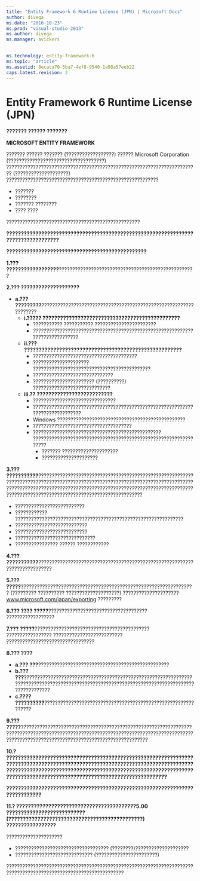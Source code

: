 ```yaml
---
title: "Entity Framework 6 Runtime License (JPN) | Microsoft Docs"
author: divega
ms.date: "2016-10-23"
ms.prod: "visual-studio-2013"
ms.author: divega
ms.manager: avickers
 

ms.technology: entity-framework-6
ms.topic: "article"
ms.assetid: 8ecaca70-5ba7-4ef8-9540-1a98a57eeb22
caps.latest.revision: 3
---
```

# Entity Framework 6 Runtime License (JPN)
**??????? ?????? ???????**

**MICROSOFT ENTITY FRAMEWORK**

??????? ?????? ??????? (??????????????????) ?????? Microsoft Corporation (????????????????????????????????????) ???????????????????????????????????????????????????????????????????????? (????????????????????) ?????????????????????????????????????????????????????????

-   ???????
-   ????????
-   ??????? ????????
-   ???? ????

??????????????????????????????????????????????????

**??????????????????????????????????????????????????????????????????????????????????**

**????????????????????????????????????????????????**

**1.??? ??????????????????**???????????????????????????????????????????????????

**2.??? ????????????????????**

-   **a.??? ?????????**?????????????????????????????????????????????????????????????????
    -   **i.????? ???????????????????????????????????????????????**
        -   ??????????? ??????????? ???????????????????????
        -   *?????????*????????????????????????????????????????????????????????????????????
    -   **ii.??? ??????????????????????????????????????????????????????**
        -   ???????????????????????????????????????
        -   ????????????????????? ????????????????????????????????????????????
        -   ??????????????????????????????
        -   ??????????????????????? (??????????) ?????????????????????????????
    -   **iii.?? ??????????????????????????**
        -   ???????????????????????????????
        -   ??????????????????????????????????????????????????????????????????????????????
        -   Windows ????????????????????????????????????????????????
        -   ?????????????????????????????????????
        -   ???????????????????????????????????????????????? ?????????????????????????????????????????????????????????????????
            -   ??????? ?????????????????????
            -   ?????????????????????

**3.??? ???????????**?????????????????????????????????????????????????????????????????????????????????????????????????????????????????????????????????????????????????????????????????????????????????????????????????????????????????????????????????????????????????????????

-   ??????????????????????????
-   ???????????? ???????????????????????????????????????????????????????????????
-   ???????????????????????????
-   ???????????????????????????
-   ??????????????????????????????
-   ???????????????? ?????? ????????????

**4.??? ???????????**???????????????????????????????????????????????????????????????????????????

**5.??? ?????**????????????????????????????????????????????????????????????????? (????????? ?????????? ????????????????????) ????????????????????? www.microsoft.com/japan/exporting ?????????

**6.??? ???? ?????**????????????????????????????????????? ??????????????????

**7.??? ?????**??????????????????????????????????????????? ????????????????? ?????????????????????????? ?????????????????????????????????

**8.??? ????**

-   **a.??? ???**?????????????????????????????????????????????????
-   **b.??? ???**???????????????????????????????????????????????????????????????????????????????????????????????????????????????????????????????????????????????
-   **c.???? ??????????**??????????????????????????????????????????????????????????????

**9.??? ?????**???????????????????????????????????????????????????????????????????????????????????????????????????????????????????????????????????????????????????????????????????????????????????????????

**10.? ???????????????????????????????????????????????????????????????????????????????????????????????????????????????????????????????????????????????????????????????????????????????????????????????????????????????????????????????????????????????????????**

**????????????????????????????????????????????????????????????????????????????**

**11.? ?????????????????????????????????????????5.00 ??????????????????????????? (??????????????????????????????????????????????) ?????????????????**

?????????????????????

-   ??????????????????????????????????? (????????)????????????????????
-   ????????????????????????????? (???????????????????????)

??????????????????????????????????????????????????????????????????????????????????????????????????????????????????
